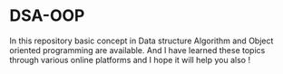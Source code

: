 # DSA-OOP
In this repository basic concept in Data structure Algorithm and Object oriented programming are available.
And I have learned these topics through various online platforms and I hope it will help you also !
